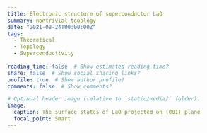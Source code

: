 ```yaml
---
title: Electronic structure of superconductor LaO
summary: nontrivial topology
date: "2021-08-24T00:00:00Z"
tags:
  - Theoretical
  - Topology
  - Superconductivity
  
reading_time: false  # Show estimated reading time?
share: false  # Show social sharing links?
profile: true  # Show author profile?
comments: false  # Show comments?

# Optional header image (relative to `static/media/` folder).
image:
  caption: The surface states of LaO projected on (001) plane
  focal_point: Smart
---
```



